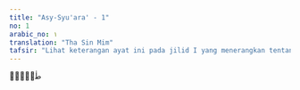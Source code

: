 ```yaml
---
title: "Asy-Syu'ara' - 1"
no: 1
arabic_no: ١
translation: "Tha Sin Mim"
tafsir: "Lihat keterangan ayat ini pada jilid I yang menerangkan tentang fawatihus-suwar (al-Baqarah/2: 1)."
---
```


طٰسۤمّۤ 
